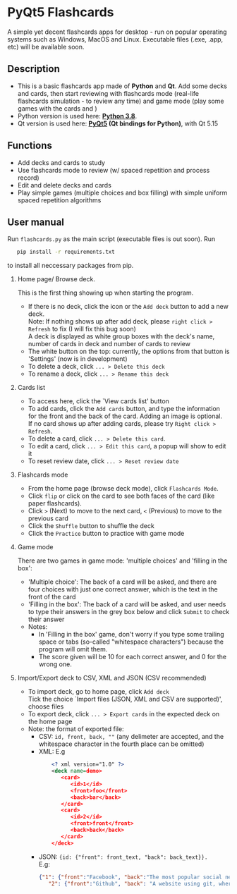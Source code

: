 PyQt5 Flashcards
================

A simple yet decent flashcards apps for desktop - run on popular operating systems such as Windows, MacOS and Linux. Executable files (.exe, .app, etc) will be available soon.

Description
-----------

- This is a basic flashcards app made of **Python** and **Qt**. Add some decks and cards, then start reviewing with flashcards mode (real-life flashcards simulation - to review any time) and game mode (play some games with the cards and ) 
- Python version is used here: **<a href="https://docs.python.org/3/whatsnew/3.8.html">Python 3.8</a>**.
- Qt version is used here: **<a href="https://pypi.org/project/PyQt5/">PyQt5</a> (Qt bindings for Python)**, with Qt 5.15

Functions
---------
* Add decks and cards to study 
* Use flashcards mode to review (w/ spaced repetition and process record) 
* Edit and delete decks and cards 
* Play simple games (multiple choices and box filling) with simple uniform spaced repetition algorithms

User manual
-----------
Run `flashcards.py` as the main script (executable files is out soon). Run 
```bash
   pip install -r requirements.txt
```
to install all neccessary packages from pip.
1. Home page/ Browse deck.

   This is the first thing showing up when starting the program.
   * If there is no deck, click the icon or the `Add deck` button to add a new deck. <br>
     Note: If nothing shows up after add deck, please `right click > Refresh` to fix (I will fix this bug soon) <br>
     A deck is displayed as white group boxes with the deck's name, number of cards in deck and number of cards to review
   * The white button on the top: currently, the options from that button is 'Settings' (now is in development)
   * To delete a deck, click `... > Delete this deck`
   * To rename a deck, click `... > Rename this deck`
2. Cards list
   * To access here, click the `View cards list' button
   * To add cards, click the `Add cards` button, and type the information for the front and the back of the card. Adding an image is optional. <br>
     If no card shows up after adding cards, please try `Right click > Refresh`.
   * To delete a card, click `... > Delete this card`.
   * To edit a card, click `... > Edit this card`, a popup will show to edit it
   * To reset review date, click `... > Reset review date`
3. Flashcards mode
   * From the home page (browse deck mode), click `Flashcards Mode`.
   * Click `flip` or click on the card to see both faces of the card (like paper flashcards).
   * Click `>` (Next) to move to the next card, `<` (Previous) to move to the previous card
   * Click the `Shuffle` button to shuffle the deck
   * Click the `Practice` button to practice with game mode
5. Game mode

   There are two games in game mode: 'multiple choices' and 'filling in the box':
   - 'Multiple choice': The back of a card will be asked, and there are four choices with just one correct answer, which is the text in the front of the card
   - 'Filling in the box': The back of a card will be asked, and user needs to type their answers in the grey box below and click `Submit` to check their answer
   - Notes:
      - In 'Filling in the box' game, don't worry if you type some trailing space or tabs (so-called "whitespace characters") because the program will omit them.
      - The score given will be 10 for each correct answer, and 0 for the wrong one.

7. Import/Export deck to CSV, XML and JSON
   (CSV recommended)
   * To import deck, go to home page, click `Add deck` <br>
     Tick the choice `Import files (JSON, XML and CSV are supported)', choose files
   * To export deck, click `... > Export cards` in the expected deck on the home page
   * Note: the format of exported file:
      - CSV: `id, front, back, ""` (any delimeter are accepted, and the whitespace character in the fourth place can be omitted)
      - XML: E.g
           ```xml
               <? xml version="1.0" ?>
               <deck name=demo>
                  <card>
                     <id>1</id>
                     <front>foo</front>
                     <back>bar</back>
                  </card>
                  <card>
                     <id>2</id>
                     <front>front</front>
                     <back>back</back>
                  </card>
               </deck>
           ```
      - JSON: `{id: {"front": front_text, "back": back_text}}.`<br>
         E.g:
         ```json
         {"1": {"front":"Facebook", "back":"The most popular social network where people share and communicate together"},
            "2": {"front":"Github", "back": "A website using git, where people store, share and collaborate on their code"}
         ```
